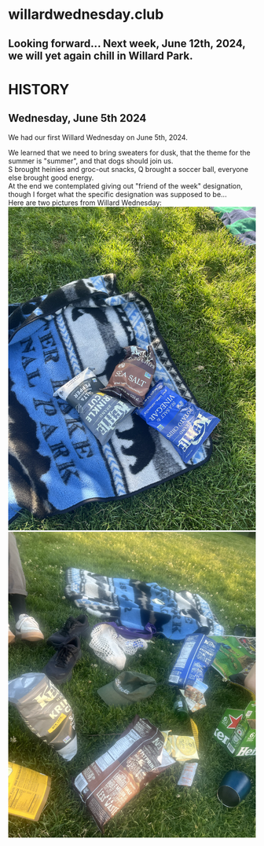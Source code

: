 # willardwednesday.club

## Looking forward... Next week, June 12th, 2024, we will yet again chill in Willard Park. 

# HISTORY
## Wednesday, June 5th 2024
We had our first Willard Wednesday on June 5th, 2024.  

We learned that we need to bring sweaters for dusk, that the theme for the summer is "summer", and that dogs should join us.  
S brought heinies and groc-out snacks, Q brought a soccer ball, everyone else brought good energy.  
At the end we contemplated giving out "friend of the week" designation, though I forget what the specific designation was supposed to be...  
Here are two pictures from Willard Wednesday:
![haha](https://github.com/jenholmberg/willardwednesday.club/blob/main/img/20240605_1.png)
![hehe](https://github.com/jenholmberg/willardwednesday.club/blob/main/img/20240605_2.png)
